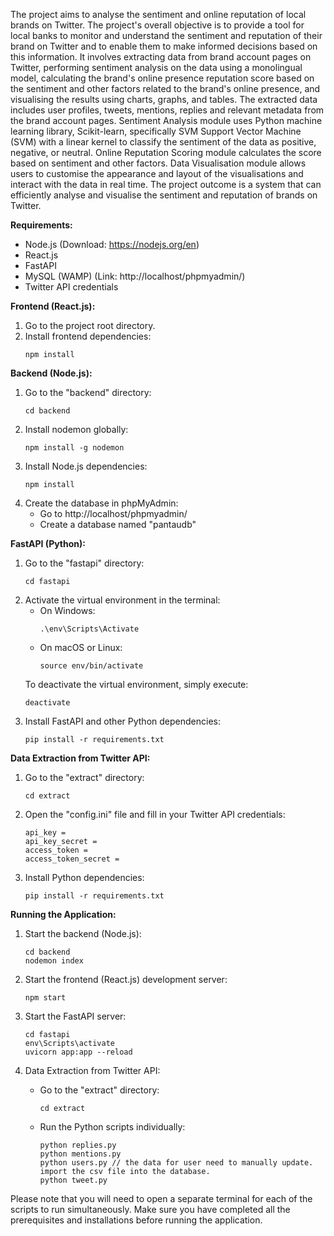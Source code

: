The project aims to analyse the sentiment and online reputation of local brands on Twitter. The project's overall objective is to provide a tool for local banks to monitor and understand the sentiment and reputation of their brand on Twitter and to enable them to make informed decisions based on this information. It involves extracting data from brand account pages on Twitter, performing sentiment analysis on the data using a monolingual model, calculating the brand's online presence reputation score based on the sentiment and other factors related to the brand's online presence, and visualising the results using charts, graphs, and tables. The extracted data includes user profiles, tweets, mentions, replies and relevant metadata from the brand account pages. Sentiment Analysis module uses Python machine learning library, Scikit-learn, specifically SVM Support Vector Machine (SVM) with a linear kernel to classify the sentiment of the data as positive, negative, or neutral. Online Reputation Scoring module calculates the score based on sentiment and other factors. Data Visualisation module allows users to customise the appearance and layout of the visualisations and interact with the data in real time. The project outcome is a system that can efficiently analyse and visualise the sentiment and reputation of brands on Twitter.

**Requirements:**
- Node.js (Download: https://nodejs.org/en)
- React.js
- FastAPI
- MySQL (WAMP) (Link: http://localhost/phpmyadmin/)
- Twitter API credentials

**Frontend (React.js):**
1. Go to the project root directory.
2. Install frontend dependencies:
   ```
   npm install
   ```

**Backend (Node.js):**
1. Go to the "backend" directory:
   ```
   cd backend
   ```
2. Install nodemon globally:
   ```
   npm install -g nodemon
   ```
3. Install Node.js dependencies:
   ```
   npm install
   ```
4. Create the database in phpMyAdmin:
   - Go to http://localhost/phpmyadmin/
   - Create a database named "pantaudb"

**FastAPI (Python):**
1. Go to the "fastapi" directory:
   ```
   cd fastapi
   ```
2. Activate the virtual environment in the terminal:
   - On Windows:
     ```
     .\env\Scripts\Activate
     ```
   - On macOS or Linux:
     ```
     source env/bin/activate
     ```
   To deactivate the virtual environment, simply execute:
   ```
   deactivate
   ```
3. Install FastAPI and other Python dependencies:
   ```
   pip install -r requirements.txt
   ```

**Data Extraction from Twitter API:**
1. Go to the "extract" directory:
   ```
   cd extract
   ```
2. Open the "config.ini" file and fill in your Twitter API credentials:
   ```
   api_key =
   api_key_secret =
   access_token =
   access_token_secret =
   ```
3. Install Python dependencies:
   ```
   pip install -r requirements.txt
   ```

**Running the Application:**
1. Start the backend (Node.js):
   ```
   cd backend
   nodemon index
   ```
2. Start the frontend (React.js) development server:
   ```
   npm start
   ```


3. Start the FastAPI server:
   ```
   cd fastapi
   env\Scripts\activate
   uvicorn app:app --reload
   ```
4. Data Extraction from Twitter API:
   - Go to the "extract" directory:
     ```
     cd extract
     ```
   - Run the Python scripts individually:
     ```
     python replies.py
     python mentions.py
     python users.py // the data for user need to manually update. import the csv file into the database.
     python tweet.py
     ```

Please note that you will need to open a separate terminal for each of the scripts to run simultaneously. Make sure you have completed all the prerequisites and installations before running the application.
